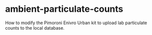 # ambient-particulate-counts
How to modify the Pimoroni Enivro Urban kit to upload lab particulate counts to the local database.
